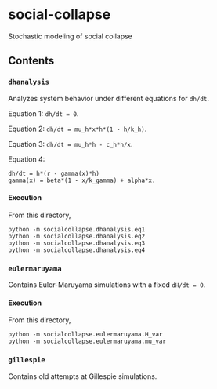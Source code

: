 # social-collapse
Stochastic modeling of social collapse

## Contents

### `dhanalysis`
Analyzes system behavior under different equations for `dh/dt`.

Equation 1: `dh/dt = 0`.

Equation 2: `dh/dt = mu_h*x*h*(1 - h/k_h)`.

Equation 3: `dh/dt = mu_h*h - c_h*h/x`.

Equation 4:
```
dh/dt = h*(r - gamma(x)*h)
gamma(x) = beta*(1 - x/k_gamma) + alpha*x.
```

#### Execution
From this directory,
```
python -m socialcollapse.dhanalysis.eq1
python -m socialcollapse.dhanalysis.eq2
python -m socialcollapse.dhanalysis.eq3
python -m socialcollapse.dhanalysis.eq4
```

### `eulermaruyama`
Contains Euler-Maruyama simulations with a fixed `dH/dt = 0`.

#### Execution
From this directory,
```
python -m socialcollapse.eulermaruyama.H_var
python -m socialcollapse.eulermaruyama.mu_var
```

### `gillespie`
Contains old attempts at Gillespie simulations.